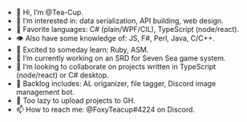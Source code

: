 - 🧔 Hi, I’m @Tea-Cup.
- 👀 I’m interested in: data serialization, API building, web design.
- 🤖 Favorite languages: C# (plain/WPF/CIL), TypeScript (node/react).
- 👁 Also have some knowledge of: JS, F#, Perl, Java, C/C++.
- 🧠 Excited to someday learn: Ruby, ASM.
- 🌱 I’m currently working on an SRD for Seven Sea game system.
- 💞️ I’m looking to collaborate on projects written in TypeScript (node/react) or C# desktop.
- 🦴 Backlog includes: AL origanizer, file tagger, Discord image management bot.
- 🛌 Too lazy to upload projects to GH.
- 📫 How to reach me: @FoxyTeacup#4224 on Discord.
